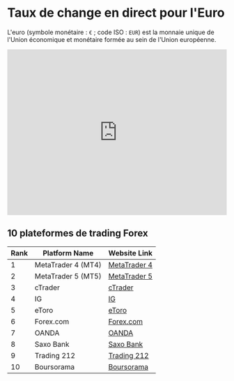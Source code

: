 # Taux de change en direct pour l'Euro

L'euro (symbole monétaire : `€` ; code ISO : `EUR`) est la monnaie unique de l'Union économique et monétaire formée au sein de l'Union européenne.

<iframe src="https://fr.widgets.investing.com/live-currency-cross-rates?theme=darkTheme&pairs=1,6,9,10,16,148,1623" width="100%" height="380px" frameborder="0" allowtransparency="true" marginwidth="0" marginheight="0"></iframe>

## 10 plateformes de trading Forex

| Rank | Platform Name         | Website Link                          |
|------|-----------------------|---------------------------------------|
| 1    | MetaTrader 4 (MT4)    | [MetaTrader 4](https://www.metatrader4.com) |
| 2    | MetaTrader 5 (MT5)    | [MetaTrader 5](https://www.metatrader5.com) |
| 3    | cTrader               | [cTrader](https://ctrader.com)      |
| 4    | IG                    | [IG](https://www.ig.com/fr)         |
| 5    | eToro                 | [eToro](https://www.etoro.com/fr)  |
| 6    | Forex.com             | [Forex.com](https://www.forex.com/fr) |
| 7    | OANDA                 | [OANDA](https://www.oanda.com/fr)  |
| 8    | Saxo Bank             | [Saxo Bank](https://www.home.saxo/fr-fr) |
| 9    | Trading 212           | [Trading 212](https://www.trading212.com/fr) |
| 10   | Boursorama            | [Boursorama](https://www.boursorama.com) |

